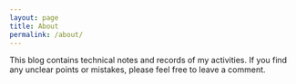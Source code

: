 ```yaml
---
layout: page
title: About
permalink: /about/
---
```


This blog contains technical notes and records of my activities. If you find any unclear points or mistakes, please feel free to leave a comment.
